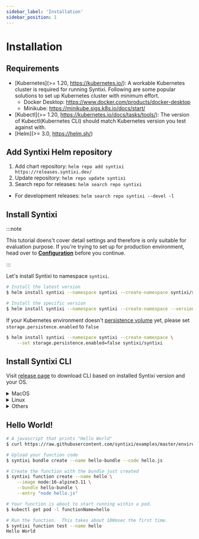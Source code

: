 ```yaml
---
sidebar_label: 'Installation'
sidebar_position: 1
---
```


# Installation

## Requirements

* [Kubernetes](>= 1.20, https://kubernetes.io/):  A workable Kubernetes cluster is required for running Syntixi. Following are some popular solutions to set up Kubernetes cluster with minimum effort.
    * Docker Desktop: https://www.docker.com/products/docker-desktop
    * Minikube: https://minikube.sigs.k8s.io/docs/start/
* [Kubectl](>= 1.20, https://kubernetes.io/docs/tasks/tools/): The version of Kubectl(Kubernetes CLI) should match Kubernetes version you test against with.
* [Helm](>= 3.0, https://helm.sh/) 

## Add Syntixi Helm repository

1. Add chart repository: `helm repo add syntixi https://releases.syntixi.dev/`
2. Update repository: `helm repo update syntixi`
3. Search repo for releases: `helm search repo syntixi`
  * For development releases: `helm search repo syntixi --devel -l`

## Install Syntixi

:::note

This tutorial doens't cover detail settings and therefore is only suitable for evaluation purpose.
If you're trying to set up for production environment, head over to **[Configuration](configuration.md)** before you continue.

:::

Let's install Syntixi to namespace `syntixi`.

```bash
# Install the latest version
$ helm install syntixi --namespace syntixi --create-namespace syntixi/syntixi

# Install the specific version
$ helm install syntixi --namespace syntixi --create-namespace --version <chart_version> syntixi/syntixi 
```

If your Kubernetes environment doesn't [persistence volume](https://kubernetes.io/docs/concepts/storage/persistent-volumes/)
yet, please set `storage.persistence.enabled` to `false`


```bash
$ helm install syntixi --namespace syntixi --create-namespace \
    --set storage.persistence.enabled=false syntixi/syntixi
```

## Install Syntixi CLI

Visit [release page](https://github.com/syntixi/releases/releases) to download CLI based on installed Syntixi version and your OS.

<details>
  <summary>MacOS</summary>

```bash
$ curl -fL -o syntixi https://github.com/syntixi/releases/releases/download/$(curl https://raw.githubusercontent.com/syntixi/releases/master/stable.txt)/syntixi-cli-osx
$ chmod +x syntixi
$ mv syntixi /usr/local/bin/syntixi
```
</details>

<details>
  <summary>Linux</summary>

* AMD64
```bash
$ curl -fL -o syntixi https://github.com/syntixi/releases/releases/download/$(curl https://raw.githubusercontent.com/syntixi/releases/master/stable.txt)/syntixi-cli-linux
$ chmod +x syntixi
$ mv syntixi /usr/local/bin/syntixi
```
</details>

<details>
  <summary>Others</summary>

Visit [release page](https://github.com/syntixi/releases/releases) to download CLI.
</details>

## Hello World!

```bash
# A javascript that prints "Hello World"
$ curl https://raw.githubusercontent.com/syntixi/examples/master/environments/nodejs/hello.js > hello.js

# Upload your function code
$ syntixi bundle create --name hello-bundle --code hello.js

# Create the function with the bundle just created
$ syntixi function create --name hello \
    --image node:16-alpine3.11 \
    --bundle hello-bundle \
    --entry "node hello.js" 

# Your function is about to start running within a pod.
$ kubectl get pod -l functionName=hello

# Run the function.  This takes about 100msec the first time.
$ syntixi function test --name hello
Hello World
```